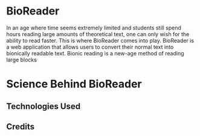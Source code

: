 # BioReader
In an age where time seems extremely limited and students still spend hours reading large amounts of theoretical text, one can only wish for the ability to read faster. This is where BioReader comes into play. BioReader is a web application that allows users to convert their normal text into bionically readable text. Bionic reading is a new-age method of reading large blocks 

# Science Behind BioReader

## Technologies Used

## Credits

